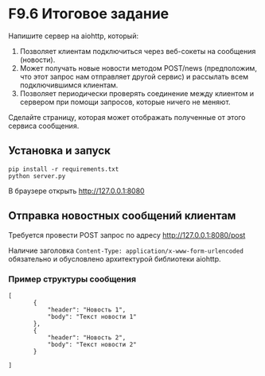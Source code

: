# F9.6 Итоговое задание

Напишите сервер на aiohttp, который:

1. Позволяет клиентам подключиться через веб-сокеты на сообщения (новости).
2. Может получать новые новости методом POST/news (предположим, что этот запрос нам отправляет другой сервис) и рассылать всем подключившимся клиентам.
3. Позволяет периодически проверять соединение между клиентом и сервером при помощи запросов, которые ничего не меняют.

Сделайте страницу, которая может отображать полученные от этого сервиса сообщения.

## Установка и запуск

```
pip install -r requirements.txt
python server.py
```

В браузере открыть http://127.0.0.1:8080

## Отправка новостных сообщений клиентам

Требуется провести POST запрос по адресу http://127.0.0.1:8080/post

Наличие заголовка ```Content-Type: application/x-www-form-urlencoded``` обязательно и обусловлено архитектурой 
библиотеки aiohttp.

### Пример структуры сообщения
 ```
 [
        {
            "header": "Новость 1",
            "body": "Текст новости 1"
        },
        {
            "header": "Новость 2",
            "body": "Текст новости 2"
        }
        
]
 ```



